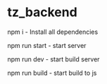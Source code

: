 # tz_backend

npm i - Install all dependencies


npm run start - start server



npm run dev - start build server


npm run build - start build to js
